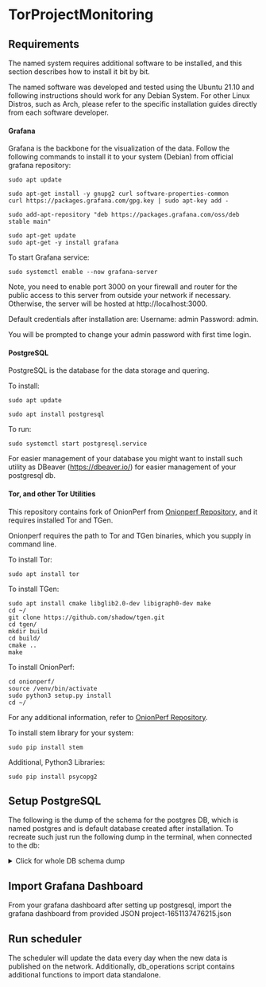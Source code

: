 # TorProjectMonitoring

## Requirements

The named system requires additional software to be installed, and this section describes how to install it bit by bit.

The named software was developed and tested using the Ubuntu 21.10 and following instructions should work for any Debian System. For other Linux Distros, such as Arch, please refer to the specific installation guides directly from each software developer.

#### Grafana

Grafana is the backbone for the visualization of the data. Follow the following commands to install it to your system (Debian) from official grafana repository:

```
sudo apt update

sudo apt-get install -y gnupg2 curl software-properties-common
curl https://packages.grafana.com/gpg.key | sudo apt-key add -

sudo add-apt-repository "deb https://packages.grafana.com/oss/deb stable main"

sudo apt-get update
sudo apt-get -y install grafana
```

To start Grafana service:

```
sudo systemctl enable --now grafana-server
```

Note, you need to enable port 3000 on your firewall and router for the public access to this server from outside your network if necessary. Otherwise, the server will be hosted at http://localhost:3000.

Default credentials after installation are:
Username: admin
Password: admin.

You will be prompted to change your admin password with first time login.

#### PostgreSQL

PostgreSQL is the database for the data storage and quering.

To install:

```
sudo apt update

sudo apt install postgresql
```

To run:

```
sudo systemctl start postgresql.service
```

For easier management of your database you might want to install such utility as DBeaver (https://dbeaver.io/) for easier management of your postgresql db.

#### Tor, and other Tor Utilities

This repository contains fork of OnionPerf from [Onionperf Repository](https://github.com/torproject/onionperf), and it requires installed Tor and TGen.

Onionperf requires the path to Tor and TGen binaries, which you supply in command line.

To install Tor:

```
sudo apt install tor
```

To install TGen:

```
sudo apt install cmake libglib2.0-dev libigraph0-dev make
cd ~/
git clone https://github.com/shadow/tgen.git
cd tgen/
mkdir build
cd build/
cmake ..
make
```

To install OnionPerf:

```
cd onionperf/
source /venv/bin/activate
sudo python3 setup.py install
cd ~/
```

For any additional information, refer to [OnionPerf Repository](https://github.com/torproject/onionperf).


To install stem library for your system:

```
sudo pip install stem
```


Additional, Python3 Libraries:

```
sudo pip install psycopg2 
```


## Setup PostgreSQL

The following is the dump of the schema for the postgres DB, which is named postgres and is default database created after installation. To recreate such just run the following dump in the terminal, when connected to the db:

<details><summary>Click for whole DB schema dump</summary>
<p>

```
--
-- PostgreSQL database dump
--

-- Dumped from database version 14.2 (Ubuntu 14.2-1.pgdg21.10+1)
-- Dumped by pg_dump version 14.2 (Ubuntu 14.2-1.pgdg21.10+1)

SET statement_timeout = 0;
SET lock_timeout = 0;
SET idle_in_transaction_session_timeout = 0;
SET client_encoding = 'UTF8';
SET standard_conforming_strings = on;
SELECT pg_catalog.set_config('search_path', '', false);
SET check_function_bodies = false;
SET xmloption = content;
SET client_min_messages = warning;
SET row_security = off;

--
-- Name: tor-statistics; Type: SCHEMA; Schema: -; Owner: kostia
--

CREATE SCHEMA "tor-statistics";


ALTER SCHEMA "tor-statistics" OWNER TO kostia;

SET default_tablespace = '';

SET default_table_access_method = heap;

--
-- Name: hourly_sensus; Type: TABLE; Schema: tor-statistics; Owner: kostia
--

CREATE TABLE "tor-statistics".hourly_sensus (
    date date,
    relay_fingerprint numeric,
    measured_bandwith numeric,
    measured_bandwidth_vote numeric,
    advertized_bandwidth numeric
);


ALTER TABLE "tor-statistics".hourly_sensus OWNER TO kostia;

--
-- Name: hourly_sensus_avg; Type: TABLE; Schema: tor-statistics; Owner: kostia
--

CREATE TABLE "tor-statistics".hourly_sensus_avg (
    date date,
    advertised_bandwidth_avg numeric,
    measured_bandwidth numeric,
    number_of_available_relays numeric,
    number_of_available_bridges numeric
);


ALTER TABLE "tor-statistics".hourly_sensus_avg OWNER TO kostia;

--
-- Name: onionperf_daily_additional; Type: TABLE; Schema: tor-statistics; Owner: kostia
--

CREATE TABLE "tor-statistics".onionperf_daily_additional (
    date date NOT NULL,
    circuit_build_time numeric,
    number_of_measurements numeric,
    number_of_failures numeric,
    server_origin character varying
);


ALTER TABLE "tor-statistics".onionperf_daily_additional OWNER TO kostia;

--
-- Name: onionperf_data; Type: TABLE; Schema: tor-statistics; Owner: kostia
--

CREATE TABLE "tor-statistics".onionperf_data (
    id character varying NOT NULL,
    label character varying,
    filesize_bytes numeric,
    error_code character varying,
    server character varying,
    time_to_first_byte numeric,
    time_to_last_byte numeric,
    mbps numeric,
    start timestamp without time zone NOT NULL,
    origin_server character varying
);


ALTER TABLE "tor-statistics".onionperf_data OWNER TO kostia;

--
-- Name: relays_and_bridges; Type: TABLE; Schema: tor-statistics; Owner: kostia
--

CREATE TABLE "tor-statistics".relays_and_bridges (
    date date NOT NULL,
    version character varying,
    relays_number_for_version numeric,
    bsd numeric,
    linux numeric,
    macos numeric,
    other numeric,
    windows numeric,
    announced_ipv6_relays numeric,
    exiting_ipv6_relays numeric,
    reachable_ipv6_relays numeric,
    avg_relays numeric,
    avg_bridges numeric,
    announced_ipv6_bridges numeric
);


ALTER TABLE "tor-statistics".relays_and_bridges OWNER TO kostia;

--
-- Name: user_statistics; Type: TABLE; Schema: tor-statistics; Owner: kostia
--

CREATE TABLE "tor-statistics".user_statistics (
    date date NOT NULL,
    country_id character varying(50) NOT NULL,
    user_estimate integer,
    lower_user_estimate character varying(50),
    upper_user_estimate character varying(50),
    fraction_of_relays_for_estimate integer
);


ALTER TABLE "tor-statistics".user_statistics OWNER TO kostia;

--
-- Name: onionperf_daily_additional onionperf_daily_additional_pk; Type: CONSTRAINT; Schema: tor-statistics; Owner: kostia
--

ALTER TABLE ONLY "tor-statistics".onionperf_daily_additional
    ADD CONSTRAINT onionperf_daily_additional_pk PRIMARY KEY (date);


--
-- Name: onionperf_data onionperf_data_pk; Type: CONSTRAINT; Schema: tor-statistics; Owner: kostia
--

ALTER TABLE ONLY "tor-statistics".onionperf_data
    ADD CONSTRAINT onionperf_data_pk PRIMARY KEY (start, id);


--
-- Name: relays_and_bridges relays_additional_information_pk; Type: CONSTRAINT; Schema: tor-statistics; Owner: kostia
--

ALTER TABLE ONLY "tor-statistics".relays_and_bridges
    ADD CONSTRAINT relays_additional_information_pk PRIMARY KEY (date);


--
-- Name: user_statistics user_statistics_pk; Type: CONSTRAINT; Schema: tor-statistics; Owner: kostia
--

ALTER TABLE ONLY "tor-statistics".user_statistics
    ADD CONSTRAINT user_statistics_pk PRIMARY KEY (date, country_id);


--
-- Name: SCHEMA public; Type: ACL; Schema: -; Owner: postgres
--

GRANT ALL ON SCHEMA public TO kostia;


--
-- PostgreSQL database dump complete
--
```
</p>
</details>


## Import Grafana Dashboard

From your grafana dashboard after setting up postgresql, import the grafana dashboard from provided JSON project-1651137476215.json

## Run scheduler

The scheduler will update the data every day when the new data is published on the network. Additionally, db_operations script contains additional functions to import data standalone.



